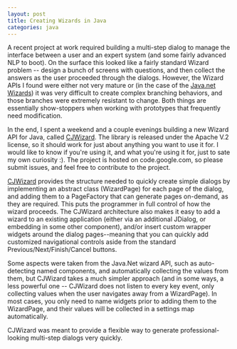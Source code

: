 ```yaml
--- 
layout: post
title: Creating Wizards in Java
categories: java
---
```

A recent project at work required building a multi-step dialog to manage the interface between a user and an expert system (and some fairly advanced NLP to boot).  On the surface this looked like a fairly standard Wizard problem -- design a bunch of screens with questions, and then collect the answers as the user proceeded through the dialogs.  However, the Wizard APIs I found were either not very mature or (in the case of the <a href="http://wizard.dev.java.net">Java.net Wizards</a>) it was very difficult to create complex branching behaviors, and those branches were extremely resistant to change.  Both things are essentially show-stoppers when working with prototypes that frequently need modification.

In the end, I spent a weekend and a couple evenings building a new Wizard API for Java, called <a href="http://code.google.com/p/cjwizard">CJWizard</a>.  The library is released under the Apache V.2 license, so it should work for just about anything you want to use it for.  I would like to know if you're using it, and what you're using it for, just to sate my own curiosity :).  The project is hosted on code.google.com, so please submit issues, and feel free to contribute to the project.

<a href="http://code.google.com/p/cjwizard">CJWizard</a> provides the structure needed to quickly create simple dialogs by implementing an abstract class (WizardPage) for each page of the dialog, and adding them to a PageFactory that can generate pages on-demand, as they are required.  This puts the programmer in full control of how the wizard proceeds.  The CJWizard architecture also makes it easy to add a wizard to an existing application (either via an additional JDialog, or embedding in some other component), and/or insert custom wrapper widgets around the dialog pages--meaning that you can quickly add customized navigational controls aside from the standard Previous/Next/Finish/Cancel buttons.

Some aspects were taken from the Java.Net wizard API, such as auto-detecting named components, and automatically collecting the values from them, but CJWizard takes a much simpler approach (and in some ways, a less powerful one -- CJWizard does not listen to every key event, only collecting values when the user navigates away from a WizardPage). In most cases, you only need to name widgets prior to adding them to the WizardPage, and their values will be collected in a settings map automatically.

CJWizard was meant to provide a flexible way to generate professional-looking multi-step dialogs very quickly.

